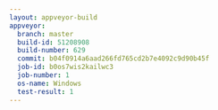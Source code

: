 ```yaml
---
layout: appveyor-build
appveyor:
  branch: master
  build-id: 51208908
  build-number: 629
  commit: b04f0914a6aad266fd765cd2b7e4092c9d90b45f
  job-id: b0os7wis2kailwc3
  job-number: 1
  os-name: Windows
  test-result: 1
---
```

